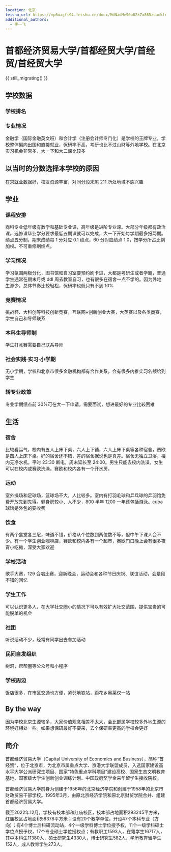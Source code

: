 ```yaml
---
location: 北京
feishu_url: https://vp6uagfi94.feishu.cn/docx/MdNadMe90o62kZx865zcacklnsb
additional_authors:
  - 李一飞
---
```


# 首都经济贸易大学/首都经贸大学/首经贸/首经贸大学

{{ still_migrating() }}

## 学校数据

### 学校排名

### 专业情况

金融学（国际金融英文班）和会计学（注册会计师专门化）是学校的王牌专业，学校整体偏向出国和直接就业，保研率不高，考研也比不过山财等外地学校。在北京实习机会非常多，大一下和大二课比较多

## 以当时的分数选择本学校的原因

在京就业数据好，校友资源丰富，对同分段末尾 211 所处地域不感兴趣

## 学业

### 课程安排

商科专业低年级有数学和基础专业课，高年级是进阶专业课。大部分年级都有政治课。选修课毕业学分要求最低五期课就可以完成，大一下开始每学期最多报两期。绩点五分制，期末成绩每 1 分对应 0.1 绩点，60 分对应绩点 1.0，按学分所占比例加权。不可重修刷绩点。

### 学习情况

学习氛围两极分化，图书馆和自习室要预约刷卡进，大都是考研生或者学霸，普通学生通常在期末月或 ddl 周去教室自习，也有很多在宿舍一点不学的。因为外地生源少，总体节奏比较轻松，保研率也低只有不到 10%

### 竞赛情况

挑战杯、大科创等科技创新竞赛，互联网+创新创业大赛，大英赛以及各类商赛，学生自己和导师联系

### 本科生导师制

学生打竞赛需要自己联系导师

### 社会实践·实习·小学期

无小学期，学校和北京市很多金融机构都有合作关系，会有很多内推实习名额给到学生

### 转专业政策

专业学期绩点前 30%可在大一下申请，需要面试，想进最好的专业比较困难

## 生活

### 宿舍

比较看运气，校内有五人上床下桌，六人上下铺，六人上床下桌等各种宿舍，赛欧是四人上床下桌。好的宿舍还不错，差的宿舍据说也是真差。宿舍无独立卫浴，楼内无净水机。平时 23:30 断电，周末延长至 24:00。男生只能去校内洗澡，女生可以在校内或赛欧洗澡。赛欧和校内各有一个开水房。

### 运动

室外操场和足球场，篮球场不大，人比较多。室内有打羽毛球和乒乓球的乒羽馆免费开放先到先得。健身房较小、人不少，800 半年 1200 一年还包括游泳。cuba 球馆是外包的要收费

### 饮食

有两个食堂各三层，味道不错，价格从个位数到两位数不等，但中午下课人会不少。有一个学生创业咖啡店，赛欧和校内各有一个超市，赛欧门口晚上会有很多夜宵小吃摊，深受大家欢迎

### 学校活动

歌手大赛，129 合唱比赛，迎新晚会，运动会和各种节日庆祝、联谊活动，会是段不错的回忆

### 学生工作

可以认识更多人，在大学社交圈小的情况下可以有效扩大社交范围，提供宝贵的可能脱单的机会

### 社团

听说活动不少，经常有同学出去参加活动

### 民间自发组织

树洞，帮帮圈等公众号和小程序

### 学校周边

饭店很多，在市区交通也方便，紧邻地铁站，距花乡奥莱仅一站

## By the way

因为学校北京生源较多，大家价值观念相差不太大，会比部属学校较多外地生源的环境好相处一些。如果想保研最好不要来，去个保研率更高的学校会更好

## 简介
首都经济贸易大学（Capital University of Economics and Business），简称“首经贸”，位于北京市，为北京市属重点大学、京港大学联盟成员，入选国家建设高水平大学公派研究生项目、国家“特色重点学科项目”建设高校、国家生态文明教育基地、国家级大学生创新创业训练计划、中国政府奖学金来华留学生接收院校。

首都经济贸易大学前身为创建于1956年的北京经济学院和创建于1958年的北京市财政贸易干部学校。1995年3月，由原北京经济学院和原北京财贸学院合并、组建首都经济贸易大学。

截至2022年12月，学校有校本部和红庙校区，校本部占地面积293245平方米，红庙校区占地面积58378平方米；设有20个教学单位，开设47个本科专业（方向）；有4个博士后科研流动站，4个一级学科博士学位授予权，11个一级学科硕士学位点授予权，17个专业硕士学位授权点；有教职工1593人，在籍学生16717人，其中本科生11380人，硕士研究生4330人，博士研究生582人，学历教育留学生152人，成人教育学生273人。
